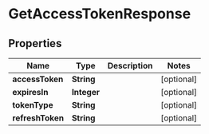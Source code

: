 # GetAccessTokenResponse

## Properties
Name | Type | Description | Notes
------------ | ------------- | ------------- | -------------
**accessToken** | **String** |  |  [optional]
**expiresIn** | **Integer** |  |  [optional]
**tokenType** | **String** |  |  [optional]
**refreshToken** | **String** |  |  [optional]
